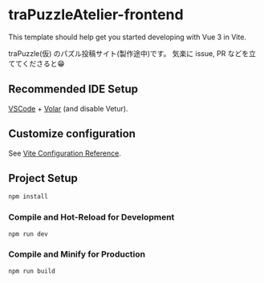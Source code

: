 # traPuzzleAtelier-frontend

This template should help get you started developing with Vue 3 in Vite.

traPuzzle(仮) のパズル投稿サイト(製作途中)です。
気楽に issue, PR などを立ててくださると:grin:

## Recommended IDE Setup

[VSCode](https://code.visualstudio.com/) + [Volar](https://marketplace.visualstudio.com/items?itemName=Vue.volar) (and disable Vetur).

## Customize configuration

See [Vite Configuration Reference](https://vitejs.dev/config/).

## Project Setup

```sh
npm install
```

### Compile and Hot-Reload for Development

```sh
npm run dev
```

### Compile and Minify for Production

```sh
npm run build
```
